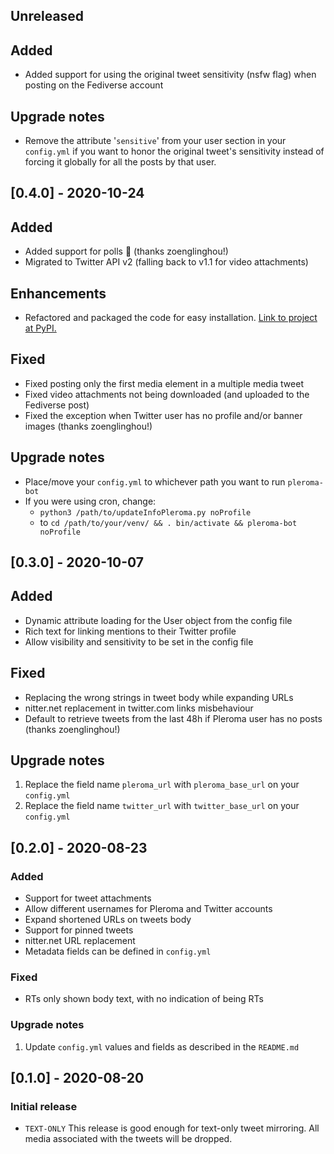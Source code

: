 ## Unreleased
## Added

- Added support for using the original tweet sensitivity (nsfw flag) when posting on the Fediverse account

## Upgrade notes

- Remove the attribute '```sensitive```' from your user section in your ```config.yml``` if you want to honor the 
original tweet's sensitivity instead of forcing it globally for all the posts by that user.

## [0.4.0] - 2020-10-24
## Added

- Added support for polls 🎉 (thanks zoenglinghou!)
- Migrated to Twitter API v2 (falling back to v1.1 for video attachments)

## Enhancements

- Refactored and packaged the code for easy installation. [Link to project at PyPI.](https://pypi.org/project/pleroma-bot/)

## Fixed

- Fixed posting only the first media element in a multiple media tweet
- Fixed video attachments not being downloaded (and uploaded to the Fediverse post)
- Fixed the exception when Twitter user has no profile and/or banner images (thanks zoenglinghou!)

## Upgrade notes

- Place/move your ```config.yml``` to whichever path you want to run ```pleroma-bot```
- If you were using cron, change:
  - ```python3 /path/to/updateInfoPleroma.py noProfile```
  - to ```cd /path/to/your/venv/ && . bin/activate && pleroma-bot noProfile```

## [0.3.0] - 2020-10-07
## Added

- Dynamic attribute loading for the User object from the config file
- Rich text for linking mentions to their Twitter profile
- Allow visibility and sensitivity to be set in the config file

## Fixed

- Replacing the wrong strings in tweet body while expanding URLs
- nitter.net replacement in twitter.com links misbehaviour
- Default to retrieve tweets from the last 48h if Pleroma user has no posts (thanks zoenglinghou!)

## Upgrade notes
1. Replace the field name ```pleroma_url``` with ```pleroma_base_url``` on your ```config.yml```
2. Replace the field name ```twitter_url``` with ```twitter_base_url``` on your ```config.yml```

## [0.2.0] - 2020-08-23
### Added
- Support for tweet attachments
- Allow different usernames for Pleroma and Twitter accounts
- Expand shortened URLs on tweets body
- Support for pinned tweets
- nitter.net URL replacement
- Metadata fields can be defined in ```config.yml```

### Fixed
- RTs only shown body text, with no indication of being RTs

### Upgrade notes
1. Update ```config.yml``` values and fields as described in the ```README.md```

## [0.1.0] - 2020-08-20
### Initial release 
- ```TEXT-ONLY``` This release is good enough for text-only tweet mirroring. All media associated with the tweets will be dropped.
